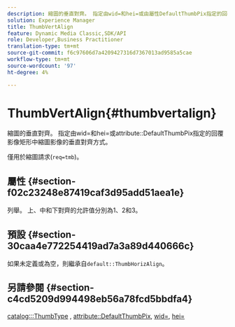 ```yaml
---
description: 縮圖的垂直對齊。 指定由wid=和hei=或由屬性DefaultThumbPix指定的回覆影像矩形中縮圖影像的垂直對齊方式。
solution: Experience Manager
title: ThumbVertAlign
feature: Dynamic Media Classic,SDK/API
role: Developer,Business Practitioner
translation-type: tm+mt
source-git-commit: f6c97606d7a4209427316d7367013ad9585a5cae
workflow-type: tm+mt
source-wordcount: '97'
ht-degree: 4%

---
```



# ThumbVertAlign{#thumbvertalign}

縮圖的垂直對齊。 指定由wid=和hei=或attribute::DefaultThumbPix指定的回覆影像矩形中縮圖影像的垂直對齊方式。

僅用於縮圖請求(`req=tmb`)。

## 屬性 {#section-f02c23248e87419caf3d95add51aea1e}

列舉。 上、中和下對齊的允許值分別為1、2和3。

## 預設 {#section-30caa4e772254419ad7a3a89d440666c}

如果未定義或為空，則繼承自`default::ThumbHorizAlign`。

## 另請參閱 {#section-c4cd5209d994498eb56a78fcd5bbdfa4}

[catalog:::ThumbType](/help/aem-is-ir-api/is-api/image-catalog/image-serving-api-ref/c-image-catalog-reference/c-image-svg-data-reference/c-image-data-reference/r-thumbtype-cat.md) ,  [attribute::DefaultThumbPix](../../../../../is-api/image-catalog/image-serving-api-ref/c-image-catalog-reference/c-attributes-reference/r-defaultthumbpix.md#reference-cf52bb74bed2466e8bc8adb0cacd6141),  [wid=](../../../../../is-api/http-ref/image-serving-api-ref/c-http-protocol-reference/c-command-reference/r-is-http-wid.md#reference-bfeadcb67bf4485f851eb21345527e47), [hei=](../../../../../is-api/http-ref/image-serving-api-ref/c-http-protocol-reference/c-command-reference/r-is-http-hei.md#reference-6d6f556ccc0e4b98a815e8a5c1944a96)
